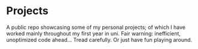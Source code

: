 # Projects

A public repo showcasing some of my personal projects; of which I have worked mainly throughout my first year in uni.
Fair warning: inefficient, unoptimized code ahead... Tread carefully. Or just have fun playing around.
